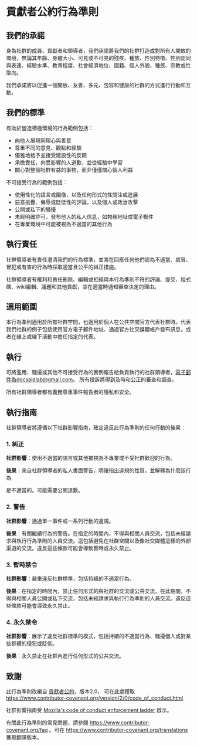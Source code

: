 # 貢獻者公約行為準則

## 我們的承諾

身為社群的成員、貢獻者和領導者，我們承諾將我們的社群打造成對所有人開放的環境，無論其年齡、身體大小、可見或不可見的殘疾、種族、性別特徵、性別認同與表達、經驗水準、教育程度、社會經濟地位、國籍、個人外貌、種族、宗教或性取向。

我們承諾將以促進一個開放、友善、多元、包容和健康的社群的方式進行行動和互動。

## 我們的標準

有助於營造積極環境的行為範例包括：

* 向他人展現同理心與善意
* 尊重不同的意見、觀點和經驗
* 優雅地給予並接受建設性的反饋
* 承擔責任，向受影響的人道歉，並從經驗中學習
* 關心對整個社群有益的事物，而非僅僅關心個人利益

不可接受行為的範例包括：

* 使用性化的語言或圖像，以及任何形式的性關注或進展
* 惡意挑釁、侮辱或貶低性的評論，以及個人或政治攻擊
* 公開或私下的騷擾
* 未經明確許可，發布他人的私人信息，如物理地址或電子郵件
* 在專業環境中可能被視為不適當的其他行為

## 執行責任

社群領導者有責任澄清我們的行為標準，並將在回應任何他們認為不適當、威脅、冒犯或有害的行為時採取適當且公平的糾正措施。

社群領導者有權利和責任刪除、編輯或拒絕與本行為準則不符的評論、提交、程式碼、wiki編輯、議題和其他貢獻，並在適當時通知審查決定的理由。

## 適用範圍

本行為準則適用於所有社群空間，也適用於個人在公共空間官方代表社群時。代表我們社群的例子包括使用官方電子郵件地址、通過官方社交媒體帳戶發布訊息，或者在線上或線下活動中擔任指定的代表。

## 執行

可將濫用、騷擾或其他不可接受行為的實例報告給負責執行的社群領導者，電子郵件為docsaidlab@gmail.com。 所有投訴將得到及時和公正的審查和調查。

所有社群領導者都有義務尊重事件報告者的隱私和安全。

## 執行指南

社群領導者將遵循以下社群影響指南，確定違反此行為準則的任何行動的後果：

### 1. 糾正

**社群影響**：使用不適當的語言或其他被視為不專業或不受社群歡迎的行為。

**後果**：來自社群領導者的私人書面警告，明確指出違規的性質，並解釋為什麼該行為

是不適當的。可能需要公開道歉。

### 2. 警告

**社群影響**：通過單一事件或一系列行動的違規。

**後果**：有關繼續行為的警告。在指定的時間內，不得與相關人員交流，包括未經請求與執行行為準則的人員交流。這包括避免在社群空間以及像社交媒體這樣的外部渠道的交流。違反這些條款可能會導致暫時或永久禁止。

### 3. 暫時禁令

**社群影響**：嚴重違反社群標準，包括持續的不適當行為。

**後果**：在指定的時間內，禁止任何形式的與社群的交流或公共交流。在此期間，不得與相關人員公開或私下交流，包括未經請求與執行行為準則的人員交流。違反這些條款可能會導致永久禁止。

### 4. 永久禁令

**社群影響**：展示了違反社群標準的模式，包括持續的不適當行為、騷擾個人或對某些群體的侵犯或貶低。

**後果**：永久禁止在社群內進行任何形式的公共交流。

## 致謝

此行為準則改編自 [貢獻者公約][homepage]，版本2.0，
可在此處獲取 https://www.contributor-covenant.org/version/2/0/code_of_conduct.html

社群影響指南受 [Mozilla's code of conduct enforcement ladder](https://github.com/mozilla/diversity) 啟示。

[homepage]: https://www.contributor-covenant.org

有關此行為準則的常見問題，請參閱 https://www.contributor-covenant.org/faq 。可在 https://www.contributor-covenant.org/translations 獲取翻譯版本。

